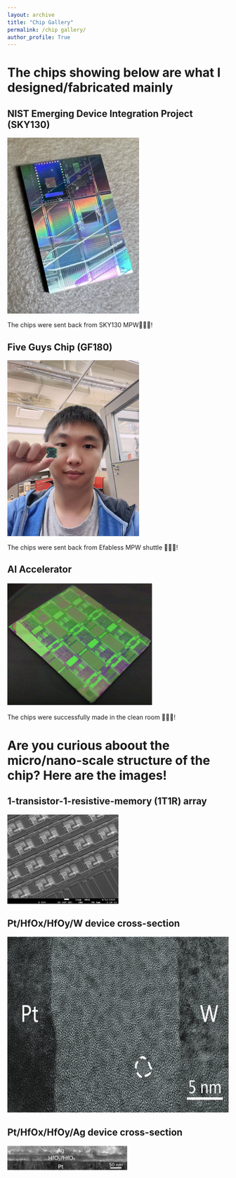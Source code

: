```yaml
---
layout: archive
title: "Chip Gallery"
permalink: /chip gallery/
author_profile: True
---
```

# The chips showing below are what I designed/fabricated mainly

## NIST Emerging Device Integration Project (SKY130)

<img src="../images/sky130_NIST.png" width="300" height="400">


The chips were sent back from SKY130 MPW🎉🎉🎉!


## Five Guys Chip (GF180)

<!--img src="/images/chip_180.jpg"-->
<!--img src="/images/chip_180.jpg" style="max-height: 50px; max-width: 50px;" /-->
<img src="../images/chip_180.jpg" width="300" height="400">

The chips were sent back from Efabless MPW shuttle 🎉🎉🎉!


## AI Accelerator
<!--img src="/images/memristor_accel.png" width="300" height="400"-->
<img src="../images/memristor_accel.png">

The chips were successfully made in the clean room 🎉🎉🎉!


# Are you curious aboout the micro/nano-scale structure of the chip? Here are the images!

## 1-transistor-1-resistive-memory (1T1R) array
<img src="../images/1T1R.png">

## Pt/HfOx/HfOy/W device cross-section
<img src="../images/PtHfOW.png" width="600" height="400">

## Pt/HfOx/HfOy/Ag device cross-section
<img src="../images/AgHfOPt.png">
